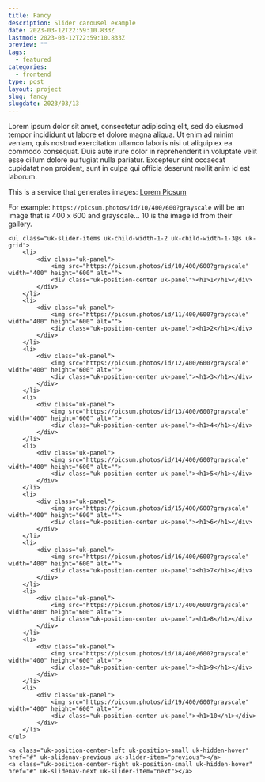 ```yaml
---
title: Fancy
description: Slider carousel example
date: 2023-03-12T22:59:10.833Z
lastmod: 2023-03-12T22:59:10.833Z
preview: ""
tags:
  - featured
categories:
  - frontend
type: post
layout: project
slug: fancy
slugdate: 2023/03/13
---
```


Lorem ipsum dolor sit amet, consectetur adipiscing elit, sed do eiusmod tempor incididunt ut labore et dolore magna aliqua. Ut enim ad minim veniam, quis nostrud exercitation ullamco laboris nisi ut aliquip ex ea commodo consequat. Duis aute irure dolor in reprehenderit in voluptate velit esse cillum dolore eu fugiat nulla pariatur. Excepteur sint occaecat cupidatat non proident, sunt in culpa qui officia deserunt mollit anim id est laborum.

This is a service that generates images: <a href="https://picsum.photos" target="_blank">Lorem Picsum</a>

For example: `https://picsum.photos/id/10/400/600?grayscale` will be an image that is 400 x 600 and grayscale... 10 is the image id from their gallery.

<div class="uk-position-relative uk-visible-toggle uk-light" tabindex="-1" 
    uk-slider="sets: true; center: true;" 
    loading="lazy">

    <ul class="uk-slider-items uk-child-width-1-2 uk-child-width-1-3@s uk-grid">
        <li>
            <div class="uk-panel">
                <img src="https://picsum.photos/id/10/400/600?grayscale" width="400" height="600" alt="">
                <div class="uk-position-center uk-panel"><h1>1</h1></div>
            </div>
        </li>
        <li>
            <div class="uk-panel">
                <img src="https://picsum.photos/id/11/400/600?grayscale" width="400" height="600" alt="">
                <div class="uk-position-center uk-panel"><h1>2</h1></div>
            </div>
        </li>
        <li>
            <div class="uk-panel">
                <img src="https://picsum.photos/id/12/400/600?grayscale" width="400" height="600" alt="">
                <div class="uk-position-center uk-panel"><h1>3</h1></div>
            </div>
        </li>
        <li>
            <div class="uk-panel">
                <img src="https://picsum.photos/id/13/400/600?grayscale" width="400" height="600" alt="">
                <div class="uk-position-center uk-panel"><h1>4</h1></div>
            </div>
        </li>
        <li>
            <div class="uk-panel">
                <img src="https://picsum.photos/id/14/400/600?grayscale" width="400" height="600" alt="">
                <div class="uk-position-center uk-panel"><h1>5</h1></div>
            </div>
        </li>
        <li>
            <div class="uk-panel">
                <img src="https://picsum.photos/id/15/400/600?grayscale" width="400" height="600" alt="">
                <div class="uk-position-center uk-panel"><h1>6</h1></div>
            </div>
        </li>
        <li>
            <div class="uk-panel">
                <img src="https://picsum.photos/id/16/400/600?grayscale" width="400" height="600" alt="">
                <div class="uk-position-center uk-panel"><h1>7</h1></div>
            </div>
        </li>
        <li>
            <div class="uk-panel">
                <img src="https://picsum.photos/id/17/400/600?grayscale" width="400" height="600" alt="">
                <div class="uk-position-center uk-panel"><h1>8</h1></div>
            </div>
        </li>
        <li>
            <div class="uk-panel">
                <img src="https://picsum.photos/id/18/400/600?grayscale" width="400" height="600" alt="">
                <div class="uk-position-center uk-panel"><h1>9</h1></div>
            </div>
        </li>
        <li>
            <div class="uk-panel">
                <img src="https://picsum.photos/id/19/400/600?grayscale" width="400" height="600" alt="">
                <div class="uk-position-center uk-panel"><h1>10</h1></div>
            </div>
        </li>
    </ul>

    <a class="uk-position-center-left uk-position-small uk-hidden-hover" href="#" uk-slidenav-previous uk-slider-item="previous"></a>
    <a class="uk-position-center-right uk-position-small uk-hidden-hover" href="#" uk-slidenav-next uk-slider-item="next"></a>

</div>
